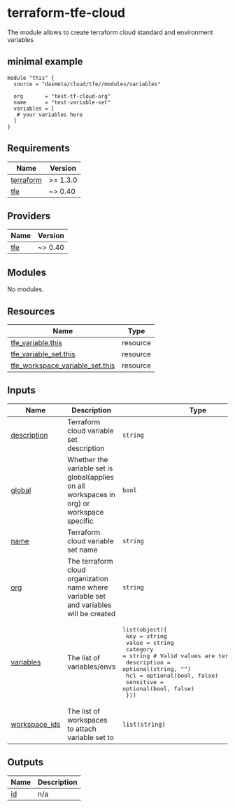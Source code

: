 # terraform-tfe-cloud
The module allows to create terraform cloud standard and environment variables

## minimal example
```hcl
module "this" {
  source = "dasmeta/cloud/tfe//modules/variables"

  org       = "test-tf-cloud-org"
  name      = "test-variable-set"
  variables = [
   # your variables here
  ]
}
```
<!-- BEGINNING OF PRE-COMMIT-TERRAFORM DOCS HOOK -->
## Requirements

| Name | Version |
|------|---------|
| <a name="requirement_terraform"></a> [terraform](#requirement\_terraform) | >= 1.3.0 |
| <a name="requirement_tfe"></a> [tfe](#requirement\_tfe) | ~> 0.40 |

## Providers

| Name | Version |
|------|---------|
| <a name="provider_tfe"></a> [tfe](#provider\_tfe) | ~> 0.40 |

## Modules

No modules.

## Resources

| Name | Type |
|------|------|
| [tfe_variable.this](https://registry.terraform.io/providers/hashicorp/tfe/latest/docs/resources/variable) | resource |
| [tfe_variable_set.this](https://registry.terraform.io/providers/hashicorp/tfe/latest/docs/resources/variable_set) | resource |
| [tfe_workspace_variable_set.this](https://registry.terraform.io/providers/hashicorp/tfe/latest/docs/resources/workspace_variable_set) | resource |

## Inputs

| Name | Description | Type | Default | Required |
|------|-------------|------|---------|:--------:|
| <a name="input_description"></a> [description](#input\_description) | Terraform cloud variable set description | `string` | `""` | no |
| <a name="input_global"></a> [global](#input\_global) | Whether the variable set is global(applies on all workspaces in org) or workspace specific | `bool` | `false` | no |
| <a name="input_name"></a> [name](#input\_name) | Terraform cloud variable set name | `string` | n/a | yes |
| <a name="input_org"></a> [org](#input\_org) | The terraform cloud organization name where variable set and variables will be created | `string` | n/a | yes |
| <a name="input_variables"></a> [variables](#input\_variables) | The list of variables/envs | <pre>list(object({<br>    key         = string<br>    value       = string<br>    category    = string # Valid values are terraform or env<br>    description = optional(string, "")<br>    hcl         = optional(bool, false)<br>    sensitive   = optional(bool, false)<br>  }))</pre> | `[]` | no |
| <a name="input_workspace_ids"></a> [workspace\_ids](#input\_workspace\_ids) | The list of workspaces to attach variable set to | `list(string)` | `[]` | no |

## Outputs

| Name | Description |
|------|-------------|
| <a name="output_id"></a> [id](#output\_id) | n/a |
<!-- END OF PRE-COMMIT-TERRAFORM DOCS HOOK -->
